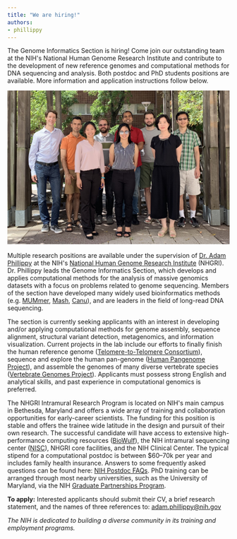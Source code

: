 ```yaml
---
title: "We are hiring!"
authors:
- phillippy
---
```

The Genome Informatics Section is hiring! Come join our outstanding team at the NIH's National Human Genome Research Institute and contribute to the development of new reference genomes and computational methods for DNA sequencing and analysis. Both postdoc and PhD students positions are available. More information and application instructions follow below.

<!--excerpt-->

![alt text](/img/lab2019.jpg "Phillippy Lab 2019")

Multiple research positions are available under the supervision of [Dr. Adam Phillippy](/people/phillippy) at the NIH's [National Human Genome Research Institute](https://www.genome.gov/dir/) (NHGRI). Dr. Phillippy leads the Genome Informatics Section, which develops and applies computational methods for the analysis of massive genomics datasets with a focus on problems related to genome sequencing. Members of the section have developed many widely used bioinformatics methods (e.g. [MUMmer](https://doi.org/10.1186/gb-2004-5-2-r12), [Mash](https://dx.doi.org/10.1186/s13059-016-0997-x), [Canu](https://doi.org/10.1101/gr.215087.116)), and are leaders in the field of long-read DNA sequencing.

The section is currently seeking applicants with an interest in developing and/or applying computational methods for genome assembly, sequence alignment, structural variant detection, metagenomics, and information visualization. Current projects in the lab include our efforts to finally finish the human reference genome ([Telomere-to-Telomere Consortium](https://sites.google.com/ucsc.edu/t2tworkinggroup)), sequence and explore the human pan-genome ([Human Pangenome Project](https://www.genome.gov/news/news-release/NIH-funds-centers-for-advancing-sequence-of-human-genome-reference)), and assemble the genomes of many diverse vertebrate species ([Vertebrate Genomes Project](https://vertebrategenomesproject.org)). Applicants must possess strong English and analytical skills, and past experience in computational genomics is preferred.

The NHGRI Intramural Research Program is located on NIH's main campus in Bethesda, Maryland and offers a wide array of training and collaboration opportunities for early-career scientists. The funding for this position is stable and offers the trainee wide latitude in the design and pursuit of their own research. The successful candidate will have access to extensive high-performance computing resources ([BioWulf](https://hpc.nih.gov/)), the NIH intramural sequencing center ([NISC](https://www.nisc.nih.gov/)), NHGRI core facilities, and the NIH Clinical Center. The typical stipend for a computational postdoc is between $60–70k per year and includes family health insurance. Answers to some frequently asked questions can be found here: [NIH Postdoc FAQs](https://www.training.nih.gov/resources/faqs/postdoc_irp). PhD training can be arranged through most nearby universities, such as the University of Maryland, via the NIH [Graduate Partnerships Program](https://www.training.nih.gov/programs/gpp).

**To apply:** Interested applicants should submit their CV, a brief research statement, and the names of three references to: adam.phillippy@nih.gov

*The NIH is dedicated to building a diverse community in its training and employment programs.*
